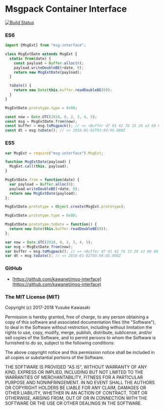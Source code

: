 # Msgpack Container Interface

[![Build Status](https://travis-ci.org/kawanet/msg-interface.svg?branch=master)](https://travis-ci.org/kawanet/msg-interface)

### ES6

```js
import {MsgExt} from "msg-interface";

class MsgExtDate extends MsgExt {
  static from(date) {
    const payload = Buffer.alloc(8);
    payload.writeDoubleBE(+date, 0);
    return new MsgExtDate(payload);
  }

  toDate() {
    return new Date(this.buffer.readDoubleBE(0));
  }
}

MsgExtDate.prototype.type = 0x0D;

const now = Date.UTC(2018, 0, 2, 3, 4, 5);
const msg = MsgExtDate.from(now);
const buffer = msg.toMsgpack(); // => <Buffer d7 01 42 76 15 28 a3 60 80 00>
const dt = msg.toDate(); // => 2018-01-02T03:04:05.000Z
```

### ES5

```js
var MsgExt = require("msg-interface").MsgExt;

function MsgExtDate(payload) {
  MsgExt.call(this, payload);
}

MsgExtDate.from = function(date) {
  var payload = Buffer.alloc(8);
  payload.writeDoubleBE(+date, 0);
  return new MsgExtDate(payload);
};

MsgExtDate.prototype = Object.create(MsgExt.prototype);

MsgExtDate.prototype.type = 0x0D;

MsgExtDate.prototype.toDate = function() {
  return new Date(this.buffer.readDoubleBE(0));
};

var now = Date.UTC(2018, 0, 2, 3, 4, 5);
var msg = MsgExtDate.from(now);
var buffer = msg.toMsgpack(); // => <Buffer d7 01 42 76 15 28 a3 60 80 00>
var dt = msg.toDate(); // => 2018-01-02T03:04:05.000Z
```

### GitHub

- [https://github.com/kawanet/msg-interface](https://github.com/kawanet/msg-interface)

### The MIT License (MIT)

Copyright (c) 2017-2018 Yusuke Kawasaki

Permission is hereby granted, free of charge, to any person obtaining a copy
of this software and associated documentation files (the "Software"), to deal
in the Software without restriction, including without limitation the rights
to use, copy, modify, merge, publish, distribute, sublicense, and/or sell
copies of the Software, and to permit persons to whom the Software is
furnished to do so, subject to the following conditions:

The above copyright notice and this permission notice shall be included in all
copies or substantial portions of the Software.

THE SOFTWARE IS PROVIDED "AS IS", WITHOUT WARRANTY OF ANY KIND, EXPRESS OR
IMPLIED, INCLUDING BUT NOT LIMITED TO THE WARRANTIES OF MERCHANTABILITY,
FITNESS FOR A PARTICULAR PURPOSE AND NONINFRINGEMENT. IN NO EVENT SHALL THE
AUTHORS OR COPYRIGHT HOLDERS BE LIABLE FOR ANY CLAIM, DAMAGES OR OTHER
LIABILITY, WHETHER IN AN ACTION OF CONTRACT, TORT OR OTHERWISE, ARISING FROM,
OUT OF OR IN CONNECTION WITH THE SOFTWARE OR THE USE OR OTHER DEALINGS IN THE
SOFTWARE.
